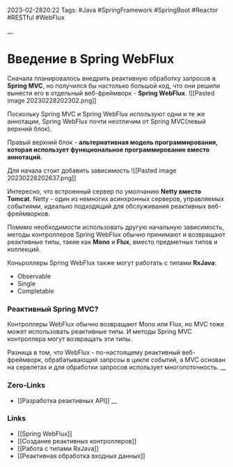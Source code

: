 2023-02-2820:22
Tags: #Java #SpringFramework #SpringBoot #Reactor #RESTful #WebFlux

__
# Введение в Spring WebFlux

Сначала планировалось внедрить реактивную обработку запросов в **Spring MVC**, но получился бы настолько большой код, что они решили вынести его в отдельный веб-фреймворк - **Spring WebFlux**.
![[Pasted image 20230228202302.png]]

Поскольку Spring MVC и Spring WebFlux используют одни и те же аннотации, Spring WebFlux почти неотличим от Spring MVC(левый верхний блок).

Правый верхний блок - **альтернативная модель программирования, которая использует функциональное программирование вместо аннотаций.**

Для начала стоит добавить зависимость ![[Pasted image 20230228202637.png]]

Интересно, что встроенный сервер по умолчанию **Netty вместо Tomcat**. Netty - один из немногих асинхронных серверов, управляемых событиями,  идеально подходящий для обслуживания реактивных веб-фреймворков.

Помимо необходимости использовать другую начальную зависимость, методы контроллеров Spring WebFlux обычно принимают и возвращают реактивные типы, такие как **Mono** и **Flux**, вместо предметных типов и коллекций. 

Коньроллеры Spring WebFlux также могут работать с типами **RxJava**:
- Observable
- Single
- Completable

### Реактивный Spring MVC?
Контроллеры WebFlux обычно возвращают Mono или Flux, но MVC тоже может использовать реактивные типы. И методы Spring MVC контроллера могут возвращать эти типы.

Разница в том, что WebFlux - по-настоящему реактивный веб-фреймворк, обрабатывающий запрсоы в цикле событий, а MVC основан на сервлетах и для обработки запросов использует многопоточность.
__
### Zero-Links
- [[Разработка реактивных API]]
__
### Links
- [[Spring WebFlux]]
- [[Создание реактивных контроллеров]]
- [[Работа с типами RxJava]]
- [[Реактивная обработка входных данных]]

